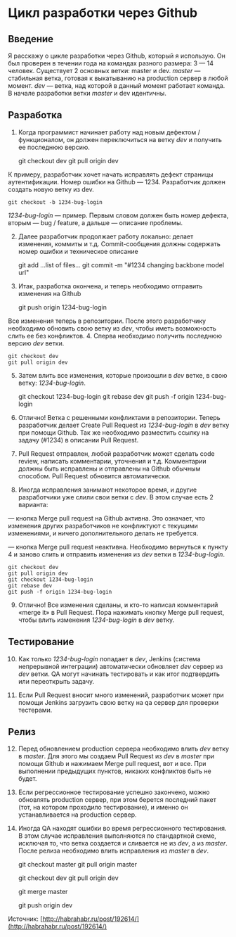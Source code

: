 Цикл разработки через Github
========

Введение
-------------------------

Я расскажу о цикле разработки через Github, который я использую. Он был проверен в течении года на командах разного размера: 3 — 14 человек.
Существует 2 основных ветки: master и dev.
*master* — стабильная ветка, готовая к выкатыванию на production сервер в любой момент.
*dev* — ветка, над которой в данный момент работает команда.
В начале разработки ветки *master* и dev идентичны.

Разработка
-------------------------
1. Когда программист начинает работу над новым дефектом / функционалом, он должен переключиться на ветку *dev* и получить ее последнюю версию.

	git checkout dev
	git pull origin dev

К примеру, разработчик хочет начать исправлять дефект страницы аутентификации. Номер ошибки на Github — 1234. Разработчик должен создать новую ветку из dev.

	git checkout -b 1234-bug-login

*1234-bug-login* — пример.
Первым словом должен быть номер дефекта, вторым — bug / feature, а дальше — описание проблемы.

2. Далее разработчик продолжает работу локально: делает изменения, коммиты и т.д. Commit-cообщения должны содержать номер ошибки и техническое описание

	git add ...list of files...
	git commit -m "#1234 changing backbone model url"
	
3. Итак, разработка окончена, и теперь необходимо отправить изменения на Github

	git push origin 1234-bug-login

Все изменения теперь в репозитории. После этого разработчику необходимо обновить свою ветку из *dev*, чтобы иметь возможность слить ее без конфликтов.
4. Сперва необходимо получить последнюю версию *dev* ветки.

	git checkout dev
	git pull origin dev


5. Затем влить все изменения, которые произошли в *dev* ветке, в свою ветку: *1234-bug-login*.

	git checkout 1234-bug-login
	git rebase dev
	git push -f origin 1234-bug-login


6. Отлично! Ветка с решенными конфликтами в репозитории. Теперь разработчик делает Сreate Pull Request из *1234-bug-login* в *dev* ветку при помощи Github. Так же необходимо разместить ссылку на задачу (#1234) в описании Pull Request.

7. Pull Request отправлен, любой разработчик может сделать code review, написать комментарии, уточнения и т.д.
Комментарии должны быть исправлены и отправлены на Github обычным способом. Pull Request обновится автоматически.

8. Иногда исправления занимают некоторое время, и другие разработчики уже слили свои ветки с *dev*. В этом случае есть 2 варианта:

— кнопка Merge pull request на Github активна. Это означает, что изменения других разработчиков не конфликтуют с текущими изменениями, и ничего дополнительного делать не требуется.

— кнопка Merge pull request неактивна. Необходимо вернуться к пункту 4 и заново слить и отправить изменения из *dev* ветки в *1234-bug-login*.

	git checkout dev
	git pull origin dev
	git checkout 1234-bug-login
	git rebase dev
	git push -f origin 1234-bug-login


9. Отлично! Все изменения сделаны, и кто-то написал комментарий «merge it» в Pull Request. Пора нажимать кнопку Merge pull request, чтобы влить изменения *1234-bug-login* в *dev* ветку.

Тестирование
-------------------------

10. Как только *1234-bug-login* попадает в *dev*, Jenkins (система непрерывной интеграции) автоматически обновляет *dev* сервер из *dev* ветки. QA могут начинать тестировать и как итог подтвердить или переоткрыть задачу.

11. Если Pull Request вносит много изменений, разработчик может при помощи Jenkins загрузить свою ветку на qa сервер для проверки тестерами.

Релиз
-------------------------

12. Перед обновлением production сервера необходимо влить *dev* ветку в *master*. Для этого мы создаем Pull Request из *dev* в *master* при помощи Github и нажимаем Merge pull request, вот и все. При выполнении предыдущих пунктов, никаких конфликтов быть не будет.

13. Если регрессионное тестирование успешно закончено, можно обновлять production сервер, при этом берется последний пакет (тот, на котором проходило тестирование), и именно он устанавливается на production сервер.

14. Иногда QA находят ошибки во время регрессионного тестирования. В этом случае исправления выполняются по стандартной схеме, исключая то, что ветка создается и сливается не из *dev*, а из *master*. После релиза необходимо влить исправления из *master* в *dev*.

	git checkout master
	git pull origin master

	git checkout dev
	git pull origin dev

	git merge master

	git push origin dev


Источник: [http://habrahabr.ru/post/192614/](http://habrahabr.ru/post/192614/)
